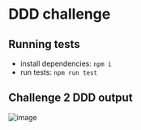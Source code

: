 # DDD challenge

## Running tests

-   install dependencies: `npm i`
-   run tests: `npm run test`

## Challenge 2 DDD output

![image](https://github.com/maiconrs95/dev-full-cycle-3.0/assets/19610095/9b284349-e42c-45e8-b183-39f70754a8df)
